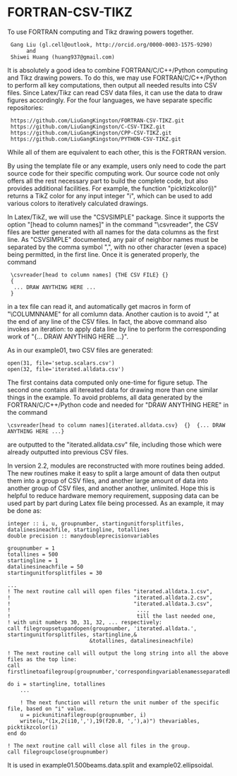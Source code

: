 # FORTRAN-CSV-TIKZ
To use FORTRAN computing and Tikz drawing powers together.

     Gang Liu (gl.cell@outlook, http://orcid.org/0000-0003-1575-9290)
          and
     Shiwei Huang (huang937@gmail.com)
     
It is absolutely a good idea to combine FORTRAN/C/C++/Python computing and Tikz drawing powers. To do this, we may use FORTRAN/C/C++/Python to perform all key computations, then output all needed results into CSV files. Since Latex/Tikz can read CSV data files, it can use the data to draw figures accordingly. For the four languages, we have separate specific  repositories: 

     https://github.com/LiuGangKingston/FORTRAN-CSV-TIKZ.git
     https://github.com/LiuGangKingston/C-CSV-TIKZ.git
     https://github.com/LiuGangKingston/CPP-CSV-TIKZ.git
     https://github.com/LiuGangKingston/PYTHON-CSV-TIKZ.git

While all of them are equivalent to each other, this is the FORTRAN version. 

By using the template file or any example, users only need to code the part source code for their specific computing work. Our source code not only offers all the rest necessary part to build the complete code, but also provides additional facilities. For example, the function "picktizkcolor(i)" returns a TikZ color for any input integer "i", which can be used to add various colors to iteratively calculated drawings. 

In Latex/TikZ, we will use the "CSVSIMPLE" package. Since it supports the option "[head to column names]" in the command "\csvreader", the CSV files are better generated with all names for the data columns as the first line. As "CSVSIMPLE" documented, any pair of neighbor names must be separated by the comma symbol ",", with no other character (even a space) being permitted, in the first line. Once it is generated properly, the command

     \csvreader[head to column names] {THE CSV FILE} {}  
     {
      ... DRAW ANYTHING HERE ...
     }

in a tex file can read it, and automatically get macros in form of "\COLUMNNAME" for all comlumn data. Another caution is to avoid "," at the end of any line of the CSV files. In fact, the above command also invokes an iteration: to apply data line by line to perform the corresponding work of "{... DRAW ANYTHING HERE ...}". 

As in our example01, two CSV files are generated: 

    open(31, file='setup.scalars.csv')
    open(32, file='iterated.alldata.csv')

The first contains data computed only one-time for figure setup. The second one contains all itereated data for drawing more than one similar things in the example. To avoid problems, all data generated by the FORTRAN/C/C++/Python code and needed for "DRAW ANYTHING HERE" in the command

    \csvreader[head to column names]{iterated.alldata.csv}  {}  {... DRAW ANYTHING HERE ...}

are outputted to the "iterated.alldata.csv" file, including those which were already outputted into previous CSV files. 

In version 2.2, modules are reconstructed with more routines being added. The new routines make it easy to split a large amount of data then output them into a group of CSV files, and another large amount of data into another group of CSV files, and another another, unlimited. Hope this is helpful to reduce hardware memory requirement, supposing data can be used part by part during Latex file being processed. As an example, it may be done as:

    integer :: i, u, groupnumber, startingunitforsplitfiles, datalinesineachfile, startingline, totallines
    double precision :: manydoubleprecisionvariables

    groupnumber = 1
    totallines = 500
    startingline = 1
    datalinesineachfile = 50
    startingunitforsplitfiles = 30

    ...
    ! The next routine call will open files "iterated.alldata.1.csv", 
    !                                       "iterated.alldata.2.csv", 
    !                                       "iterated.alldata.3.csv", 
    !                                        ..., 
    !                                        till the last needed one, 
    ! with unit numbers 30, 31, 32, ... respectively:
    call filegroupsetupandopen(groupnumber, 'iterated.alldata.', startingunitforsplitfiles, startingline,&
                              &totallines, datalinesineachfile)
                              
    ! The next routine call will output the long string into all the above files as the top line:
    call firstlinetoafilegroup(groupnumber,'correspondingvariablenamesseparatedbycommaswithoutanyingelse')
    
    do i = startingline, totallines
        ...
        
        ! The next function will return the unit number of the specific file, based on "i" value. 
        u = pickunitinafilegroup(groupnumber, i) 
        write(u,"(1x,2(i10,','),19(f20.8, ','),a)") thevariables, picktikzcolor(i)
    end do
    
    ! The next routine call will close all files in the group.
    call filegroupclose(groupnumber)  


It is used in example01.500beams.data.split and example02.ellipsoidal. 




